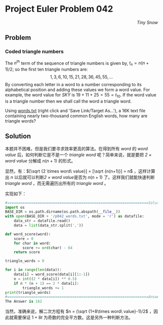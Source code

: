 # Project Euler	Problem 042

<p align="right"><i>Tiny Snow</i></p>



## Problem

### Coded triangle numbers

The $n^{th}$ term of the sequence of triangle numbers is given by, $t_n = n(n+1)/2$; so the first ten triangle numbers are:
$$
1, 3, 6, 10, 15, 21, 28, 36, 45, 55, ...
$$
By converting each letter in a word to a number corresponding to its alphabetical position and adding these values we form a word value. For example, the word value for $SKY$ is $19 + 11 + 25 = 55 = t_10$. If the word value is a triangle number then we shall call the word a triangle word.

Using [words.txt](https://projecteuler.net/project/resources/p042_words.txt) (right click and 'Save Link/Target As...'), a 16K text file containing nearly two-thousand common English words, how many are triangle words?



## Solution

本题并不困难，但是我们要寻求效率更高的算法。在得到所有 *word* 的 *word value* 后，如何判断它是不是一个 *triangle word* 呢？简单来说，就是要把 *2 × word value* 分解成 $n(n+1)$ 的形式。

显然，有：$[\sqrt {2 \times word\ value}] = [\sqrt {n(n+1)}] = n$ ，这样计算出 $n$ 以后就可以判断*2 × word value*是否为 $n(n+1)$ 了。这样我们就能快速判断 *triangle word* ，而无需遍历出所有的 *triangle word* 。

实现如下：

```python
#=================================================================Solution
import os
BASE_DIR = os.path.dirname(os.path.abspath(__file__))
with open(BASE_DIR + '/p042_words.txt', mode = 'r') as datafile:
    data_str = datafile.read()
    data = list(data_str.split(','))

def word_score(word):
    score = 0
    for char in word:
        score += ord(char) - 64
    return score

triangle_words = 0

for i in range(len(data)):
    data[i] = word_score(data[i][1:-1])
    n = int((2 * data[i]) ** 0.5)
    if n * (n + 1) == 2 * data[i]:
        triangle_words += 1
print(triangle_words)
#=================================================================Answer
The Answer is 162
```

当然，准确来说，解二次方程有 $n = (\sqrt {1+8\times word\ value}-1)/2$ ，因此就需要保证 $1+8t$ 为奇数的完全平方数。这是另外一种判断方法。